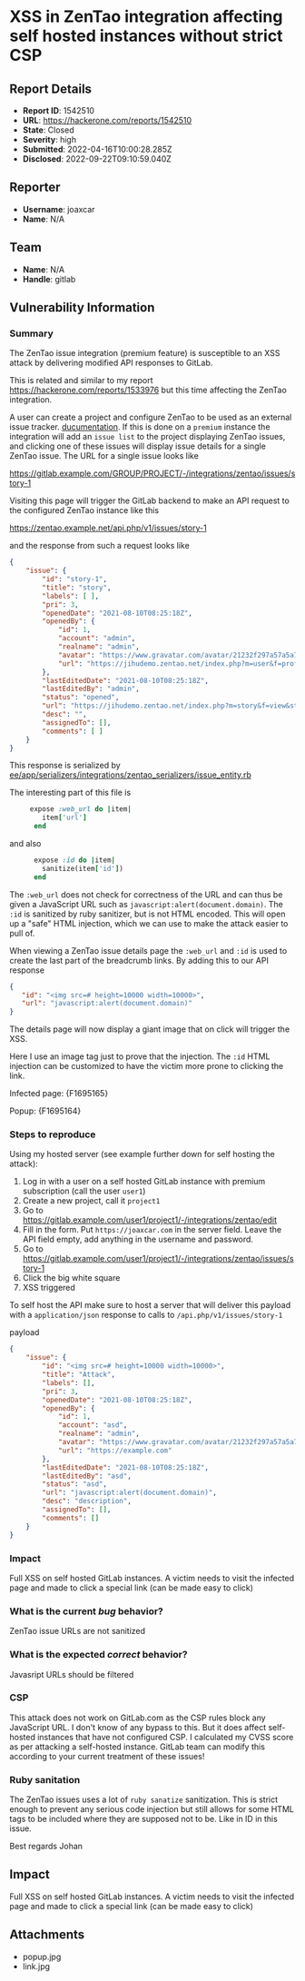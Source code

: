 # XSS in ZenTao integration affecting self hosted instances without strict CSP

## Report Details
- **Report ID**: 1542510
- **URL**: https://hackerone.com/reports/1542510
- **State**: Closed
- **Severity**: high
- **Submitted**: 2022-04-16T10:00:28.285Z
- **Disclosed**: 2022-09-22T09:10:59.040Z

## Reporter
- **Username**: joaxcar
- **Name**: N/A

## Team
- **Name**: N/A
- **Handle**: gitlab

## Vulnerability Information
### Summary

The ZenTao issue integration (premium feature) is susceptible to an XSS attack by delivering modified API responses to GitLab.

This is related and similar to my report https://hackerone.com/reports/1533976 but this time affecting the ZenTao integration.

A user can create a project and configure ZenTao to be used as an external issue tracker. [ducumentation](https://docs.gitlab.com/ee/user/project/integrations/zentao.html). If this is done on a `premium` instance the integration will add an `issue list` to the project displaying ZenTao issues, and clicking one of these issues will display issue details for a single ZenTao issue. The URL for a single issue looks like

https://gitlab.example.com/GROUP/PROJECT/-/integrations/zentao/issues/story-1

Visiting this page will trigger the GitLab backend to make an API request to the configured ZenTao instance like this

https://zentao.example.net/api.php/v1/issues/story-1

and the response from such a request looks like

```json
{
    "issue": {
        "id": "story-1",
        "title": "story",
        "labels": [ ],
        "pri": 3,
        "openedDate": "2021-08-10T08:25:18Z",
        "openedBy": {
            "id": 1,
            "account": "admin",
            "realname": "admin",
            "avatar": "https://www.gravatar.com/avatar/21232f297a57a5a743894a0e4a801fc3?d=identicon&s=80",
            "url": "https://jihudemo.zentao.net/index.php?m=user&f=profile&userID=1"
        },
        "lastEditedDate": "2021-08-10T08:25:18Z",
        "lastEditedBy": "admin",
        "status": "opened",
        "url": "https://jihudemo.zentao.net/index.php?m=story&f=view&storyID=32",
        "desc": "",
        "assignedTo": [],
        "comments": [ ]
    }
}
```
 This response is serialized by [ee/app/serializers/integrations/zentao_serializers/issue_entity.rb](https://gitlab.com/gitlab-org/gitlab/-/blob/master/ee/app/serializers/integrations/zentao_serializers/issue_entity.rb)

The interesting part of this file is

```ruby
     expose :web_url do |item|
        item['url']
      end
```

and also 

```ruby
      expose :id do |item|
        sanitize(item['id'])
      end
```

The `:web_url` does not check for correctness of the URL and can thus be given a JavaScript URL such as `javascript:alert(document.domain)`. The `:id` is sanitized by ruby sanitizer, but is not HTML encoded. This will open up a "safe" HTML injection, which we can use to make the attack easier to pull of.

When viewing a ZenTao issue details page the `:web_url` and `:id` is used to create the last part of the breadcrumb links. By adding this to our API response

```json
{
   "id": "<img src=# height=10000 width=10000>",
   "url": "javascript:alert(document.domain)"
}
```

The details page will now display a giant image that on click will trigger the XSS.

Here I use an image tag just to prove that the injection. The `:id` HTML injection can be customized to have the victim more prone to clicking the link.

Infected page:
{F1695165}

Popup:
{F1695164}

### Steps to reproduce

Using my hosted server (see example further down for self hosting the attack):
1. Log in with a user on a self hosted GitLab instance with premium subscription (call the user `user1`)
2. Create a new project, call it `project1`
3. Go to https://gitlab.example.com/user1/project1/-/integrations/zentao/edit
4. Fill in the form. Put `https://joaxcar.com` in the server field. Leave the API field empty, add anything in the username and password.
5. Go to
https://gitlab.example.com/user1/project1/-/integrations/zentao/issues/story-1
6. Click the big white square
7. XSS triggered

To self host the API make sure to host a server that will deliver this payload with a `application/json` response to calls to `/api.php/v1/issues/story-1`

payload
```json
{
    "issue": {
        "id": "<img src=# height=10000 width=10000>",
        "title": "Attack",
        "labels": [],
        "pri": 3,
        "openedDate": "2021-08-10T08:25:18Z",
        "openedBy": {
            "id": 1,
            "account": "asd",
            "realname": "admin",
            "avatar": "https://www.gravatar.com/avatar/21232f297a57a5a743894a0e4a801fc3?d=identicon&s=80",
            "url": "https://example.com"
        },
        "lastEditedDate": "2021-08-10T08:25:18Z",
        "lastEditedBy": "asd",
        "status": "asd",
        "url": "javascript:alert(document.domain)",
        "desc": "description",
        "assignedTo": [],
        "comments": []
    }
}
```

### Impact

Full XSS on self hosted GitLab instances. A victim needs to visit the infected page and made to click a special link (can be made easy to click)

### What is the current *bug* behavior?

ZenTao issue URLs are not sanitized

### What is the expected *correct* behavior?

Javasript URLs should be filtered

### CSP
This attack does not work on GitLab.com as the CSP rules block any JavaScript URL. I don't know of any bypass to this. But it does affect self-hosted instances that have not configured CSP. I calculated my CVSS score as per attacking a self-hosted instance. GitLab team can modify this according to your current treatment of these issues!

### Ruby sanitation
The ZenTao issues uses a lot of `ruby sanatize` sanitization. This is strict enough to prevent any serious code injection but still allows for some HTML tags to be included where they are supposed not to be. Like in ID in this issue.

Best regards
Johan

## Impact

Full XSS on self hosted GitLab instances. A victim needs to visit the infected page and made to click a special link (can be made easy to click)

## Attachments
- popup.jpg
- link.jpg
